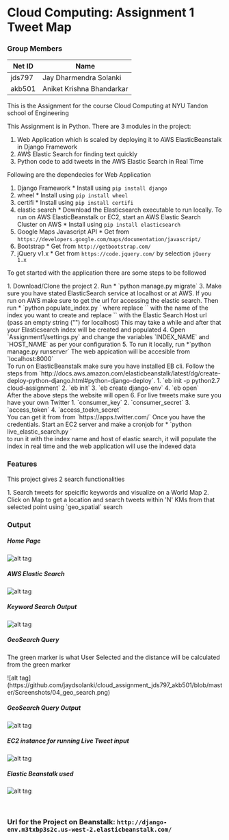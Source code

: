 # Cloud Computing: Assignment 1 Tweet Map

### Group Members

|Net ID | Name|
|----|----|
|jds797|Jay Dharmendra Solanki|
|akb501|Aniket Krishna Bhandarkar|


<p> This is the Assignment for the course Cloud Computing at NYU Tandon school of Engineering </p>
<p> This Assignment is in Python. There are 3 modules in the project:</p>

  1. Web Application which is scaled by deploying it to AWS ElasticBeanstalk in Django Framework
  2. AWS Elastic Search for finding text quickly
  3. Python code to add tweets in the AWS Elastic Search in Real Time
  
<p> Following are the dependecies for Web Application </p>

  1. Django Framework
    * Install using `pip install django`
  2. wheel
    * Install using `pip install wheel`
  3. certifi
    * Install using `pip install certifi`
  4. elastic search
    * Download the Elasticsearch executable to run locally. To run on AWS ElasticBeanstalk or EC2, start an AWS Elastic Search Cluster on AWS
    * Install using `pip install elasticsearch`
  5. Google Maps Javascript API
    * Get from `https://developers.google.com/maps/documentation/javascript/`
  6. Bootstrap
    * Get from `http://getbootstrap.com/`
  7. jQuery v1.x
    * Get from `https://code.jquery.com/` by selection `jQuery 1.x`
    
<p> To get started with the application there are some steps to be followed </p>
  1. Download/Clone the project
  2. Run 
     * `python manage.py migrate`
  3. Make sure you have stated ElasticSearch service at localhost or at AWS. If you run on AWS make sure to get the url for accessing the elastic search. Then run
     * `python populate_index.py <index_name> <host for elasticsearch>`
     where replace `<index_name>` with the name of the index you want to create and 
     replace `<host for elasticsearch>` with the Elastic Search Host url (pass an empty string ("") for localhost)
     This may take a while and after that your Elasticsearch index will be created and populated
  4. Open `Assignment1/settings.py` and change the variables `INDEX_NAME` and `HOST_NAME` as per your configuration
  5. To run it locally, run
     *`python manage.py runserver`
     The web appication will be accesible from `localhost:8000`
     <br> To run on ElasticBeanstalk make sure you have installed EB cli. Follow the steps from `http://docs.aws.amazon.com/elasticbeanstalk/latest/dg/create-deploy-python-django.html#python-django-deploy`.
     1. `eb init -p python2.7 cloud-assignment`
     2. `eb init`
     3. `eb create django-env`
     4. `eb open` <br/>
     After the above steps the website will open
  6. For live tweets make sure you have your own Twitter
     1. `consumer_key`
     2. `consumer_secret`
     3. `access_token`
     4. `access_toekn_secret`<br/>
     You can get it from from `https://apps.twitter.com/`
     Once you have the credentials. Start an EC2 server and make a cronjob for 
     * `python live_elastic_search.py <index_name> <host of elastic search>`<br/>
     to run it with the index name and host of elastic search, it will populate the index in real time and the web application will use the indexed data
     
### Features

<p>This project gives 2 search functionalities</p>
  1. Search tweets for speicific keywords and visualize on a World Map
  2. Click on Map to get a location and search tweets within 'N' KMs from that selected point using `geo_spatial` search
  
### Output
##### Home Page
![alt tag](https://github.com/jaydsolanki/cloud_assignment_jds797_akb501/blob/master/Screenshots/02_HomePage.png)

##### AWS Elastic Search
![alt tag](https://github.com/jaydsolanki/cloud_assignment_jds797_akb501/blob/master/Screenshots/01_elasticsearch_aws.png)

##### Keyword Search Output
![alt tag](https://github.com/jaydsolanki/cloud_assignment_jds797_akb501/blob/master/Screenshots/06_Query.png)

##### GeoSearch Query
<p> The green marker is what User Selected and the distance will be calculated from the green marker </p>
![alt tag](https://github.com/jaydsolanki/cloud_assignment_jds797_akb501/blob/master/Screenshots/04_geo_search.png)
    
##### GeoSearch Query Output
![alt tag](https://github.com/jaydsolanki/cloud_assignment_jds797_akb501/blob/master/Screenshots/05_geosearc_result.png)

##### EC2 instance for running Live Tweet input 
![alt tag](https://github.com/jaydsolanki/cloud_assignment_jds797_akb501/blob/master/Screenshots/08_ec2_instance_for_live_data.png)

##### Elastic Beanstalk used
![alt tag](https://github.com/jaydsolanki/cloud_assignment_jds797_akb501/blob/master/Screenshots/07_elastic_beanstalk.png)

<br>

### Url for the Project on Beanstalk: `http://django-env.m3txbp3s2c.us-west-2.elasticbeanstalk.com/`
